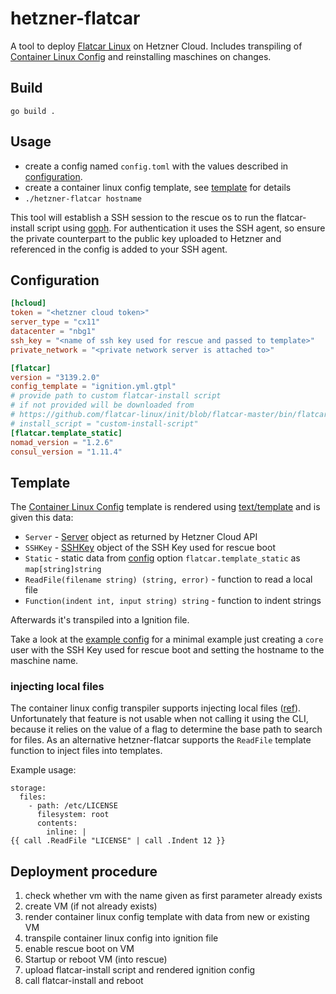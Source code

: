 # hetzner-flatcar
A tool to deploy [Flatcar Linux](https://flatcar.og) on Hetzner Cloud.
Includes transpiling of [Container Linux Config](https://www.flatcar.org/docs/latest/provisioning/cl-config/) and reinstalling maschines on changes.

## Build
`go build .`

## Usage
* create a config named `config.toml` with the values described in [configuration](#configuration).
* create a container linux config template, see [template](#template) for details
* `./hetzner-flatcar hostname`

This tool will establish a SSH session to the rescue os to run the flatcar-install script using [goph](https://github.com/melbahja/goph).
For authentication it uses the SSH agent, so ensure the private counterpart to the public key uploaded to Hetzner and referenced in the config is added to your SSH agent.

## Configuration
```toml
[hcloud]
token = "<hetzner cloud token>"
server_type = "cx11"
datacenter = "nbg1"
ssh_key = "<name of ssh key used for rescue and passed to template>"
private_network = "<private network server is attached to>"

[flatcar]
version = "3139.2.0"
config_template = "ignition.yml.gtpl"
# provide path to custom flatcar-install script
# if not provided will be downloaded from
# https://github.com/flatcar-linux/init/blob/flatcar-master/bin/flatcar-install
# install_script = "custom-install-script"
[flatcar.template_static]
nomad_version = "1.2.6"
consul_version = "1.11.4"
```

## Template
The [Container Linux Config](https://github.com/flatcar-linux/container-linux-config-transpiler/blob/flatcar-master/doc/configuration.md) template is rendered using [text/template](https://golang.org/pkg/text/template/) and is given this data:
* `Server` - [Server](https://pkg.go.dev/github.com/hetznercloud/hcloud-go/hcloud#Server) object as returned by Hetzner Cloud API
* `SSHKey` - [SSHKey](https://pkg.go.dev/github.com/hetznercloud/hcloud-go/hcloud#SSHKey) object of the SSH Key used for rescue boot
* `Static` - static data from [config](#configuration) option `flatcar.template_static` as `map[string]string`
* `ReadFile(filename string) (string, error)` - function to read a local file
* `Function(indent int, input string) string` - function to indent strings

Afterwards it's transpiled into a Ignition file.

Take a look at the [example config](doc/example.yml.gtpl) for a minimal example just creating a `core` user with the SSH Key used for rescue boot and setting the hostname to the maschine name.

### injecting local files
The container linux config transpiler supports injecting local files ([ref](https://github.com/flatcar-linux/container-linux-config-transpiler/blob/flatcar-master/config/types/files.go#L177)).
Unfortunately that feature is not usable when not calling it using the CLI, because it relies on the value of a flag to determine the base path to search for files.
As an alternative hetzner-flatcar supports the `ReadFile` template function to inject files into templates.

Example usage:
```
storage:
  files:
    - path: /etc/LICENSE
      filesystem: root
      contents:
        inline: |
{{ call .ReadFile "LICENSE" | call .Indent 12 }}
```

## Deployment procedure
1. check whether vm with the name given as first parameter already exists
2. create VM (if not already exists)
3. render container linux config template with data from new or existing VM
4. transpile container linux config into ignition file
5. enable rescue boot on VM
6. Startup or reboot VM (into rescue)
7. upload flatcar-install script and rendered ignition config
8. call flatcar-install and reboot
